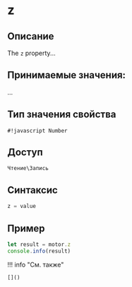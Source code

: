 # z

## Описание
The `z` property...

## Принимаемые значения:
...

## Тип значения свойства
`#!javascript Number`

## Доступ
`Чтение\Запись`

## Синтаксис
```javascript
z = value
```

## Пример
```javascript linenums="1"
let result = motor.z
console.info(result)
```

!!! info "См. также"

    []()


